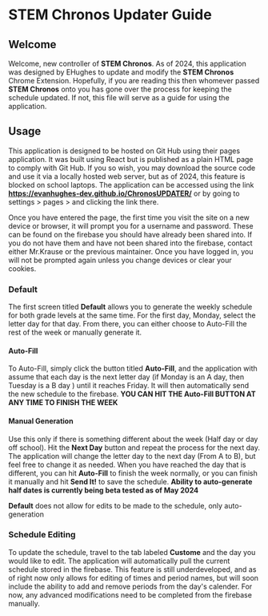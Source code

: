 # **STEM Chronos** Updater Guide

## Welcome

Welcome, new controller of **STEM Chronos**. As of 2024, this application was designed by EHughes to update and modify the **STEM Chronos** Chrome Extension.
Hopefully, if you are reading this then whomever passed **STEM Chronos** onto you has gone over the process for keeping the schedule updated. If not, this file will serve as a guide for using the application.

## Usage

This application is designed to be hosted on Git Hub using their pages application. It was built using React but is published as a plain HTML page to comply with Git Hub. If you so wish, you may download the source code and use it via a locally hosted web server, but as of 2024, this feature is blocked on school laptops. The application can be accessed using the link **https://evanhughes-dev.github.io/ChronosUPDATER/** or by going to settings > pages > and clicking the link there.

Once you have entered the page, the first time you visit the site on a new device or browser, it will prompt you for a username and password. These can be found on the firebase you should have already been shared into. If you do not have them and have not been shared into the firebase, contact either Mr.Krause or the previous maintainer. Once you have logged in, you will not be prompted again unless you change devices or clear your cookies.

### Default

The first screen titled **Default** allows you to generate the weekly schedule for both grade levels at the same time. For the first day, Monday, select the letter day for that day. From there, you can either choose to Auto-Fill the rest of the week or manually generate it.

#### Auto-Fill

To Auto-Fill, simply click the button titled **Auto-Fill**, and the application with assume that each day is the next letter day (if Monday is an A day, then Tuesday is a B day ) until it reaches Friday. It will then automatically send the new schedule to the firebase. **YOU CAN HIT THE Auto-Fill BUTTON AT ANY TIME TO FINISH THE WEEK**

#### Manual Generation

Use this only if there is something different about the week (Half day or day off school). Hit the **Next Day** button and repeat the process for the next day. The application will change the letter day to the next day (From A to B), but feel free to change it as needed. When you have reached the day that is different, you can hit **Auto-Fill** to finish the week normally, or you can finish it manually and hit **Send It!** to save the schedule. **Ability to auto-generate half dates is currently being beta tested as of May 2024**

**Default** does not allow for edits to be made to the schedule, only auto-generation

### Schedule Editing

To update the schedule, travel to the tab labeled **Custome** and the day you would like to edit. The application will automatically pull the current schedule stored in the firebase. This feature is still underdeveloped, and as of right now only allows for editing of times and period names, but will soon include the ability to add and remove periods from the day's calender. For now, any advanced modifications need to be completed from the firebase manually. 
